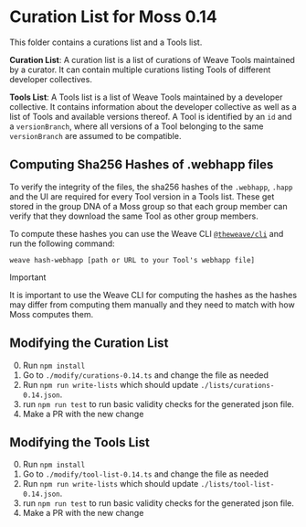# Curation List for Moss 0.14

This folder contains a curations list and a Tools list.

**Curation List**:
A curation list is a list of curations of Weave Tools maintained by a curator. It can contain
multiple curations listing Tools of different developer collectives.

**Tools List**:
A Tools list is a list of Weave Tools maintained by a developer collective. It contains information
about the developer collective as well as a list of Tools and available versions thereof. A Tool
is identified by an `id` and a `versionBranch`, where all versions of a Tool belonging to the same
`versionBranch` are assumed to be compatible.

## Computing Sha256 Hashes of .webhapp files

To verify the integrity of the files, the sha256 hashes of the `.webhapp`, `.happ` and the UI are
required for every Tool version in a Tools list. These get stored in the group DNA of a Moss
group so that each group member can verify that they download the same Tool as other group
members.

To compute these hashes you can use the Weave CLI [`@theweave/cli`](https://www.npmjs.com/package/@theweave/cli) and
run the following command:
```
weave hash-webhapp [path or URL to your Tool's webhapp file]
```

> [!IMPORTANT]
> It is important to use the Weave CLI for computing the hashes as the hashes may differ from computing them manually
and they need to match with how Moss computes them.

## Modifying the Curation List

0. Run `npm install`
1. Go to `./modify/curations-0.14.ts` and change the file as needed
2. Run `npm run write-lists` which should update `./lists/curations-0.14.json`.
3. run `npm run test` to run basic validity checks for the generated json file.
4. Make a PR with the new change

## Modifying the Tools List

0. Run `npm install`
1. Go to `./modify/tool-list-0.14.ts` and change the file as needed
2. Run `npm run write-lists` which should update `./lists/tool-list-0.14.json`.
3. run `npm run test` to run basic validity checks for the generated json file.
4. Make a PR with the new change

